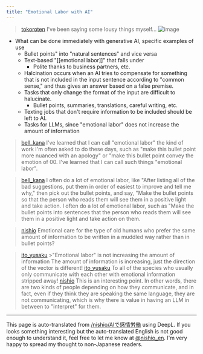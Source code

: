 ```yaml
---
title: "Emotional Labor with AI"
---
```


> [tokoroten](https://twitter.com/tokoroten/status/1770499470561832993/photo/1) I've been saying some lousy things myself...
>  ![image](https://gyazo.com/0ff0ab049c1afa4b3f4c63e76bf8ec30/thumb/1000)

- What can be done immediately with generative AI, specific examples of use
    - Bullet points" into "natural sentences" and vice versa
    - Text-based "[[emotional labor]]" that falls under
        - Polite thanks to business partners, etc.
    - Halcination occurs when an AI tries to compensate for something that is not included in the input sentence according to "common sense," and thus gives an answer based on a false premise.
    - Tasks that only change the format of the input are difficult to halucinate.
        - Bullet points, summaries, translations, careful writing, etc.
    - Texting jobs that don't require information to be included should be left to AI.
    - Tasks for LLMs, since "emotional labor" does not increase the amount of information


> [bell_kana](https://twitter.com/bell_kana/status/1770646636198539549) I've learned that I can call "emotional labor" the kind of work I'm often asked to do these days, such as "make this bullet point more nuanced with an apology" or "make this bullet point convey the emotion of 00. I've learned that I can call such things "emotional labor".

> [bell_kana](https://twitter.com/bell_kana/status/1770648198958420270) I often do a lot of emotional labor, like "After listing all of the bad suggestions, put them in order of easiest to improve and tell me why," then pick out the bullet points, and say, "Make the bullet points so that the person who reads them will see them in a positive light and take action. I often do a lot of emotional labor, such as "Make the bullet points into sentences that the person who reads them will see them in a positive light and take action on them.

> [nishio](https://twitter.com/nishio/status/1770610608020521466) Emotional care for the type of old humans who prefer the same amount of information to be written in a muddled way rather than in bullet points?


> [ito_yusaku](https://twitter.com/ito_yusaku/status/1770644904202621085) >"Emotional labor" is not increasing the amount of information
>  The amount of information is increasing, just the direction of the vector is different!
> [ito_yusaku](https://twitter.com/ito_yusaku/status/1770645657923317898) To all of the species who usually only communicate with each other with emotional information stripped away!
> [nishio](https://twitter.com/nishio/status/1770682944601911335) This is an interesting point. In other words, there are two kinds of people depending on how they communicate, and in fact, even if they think they are speaking the same language, they are not communicating, which is why there is value in having an LLM in between to "interpret" for them.




---
This page is auto-translated from [/nishio/AIで感情労働](https://scrapbox.io/nishio/AIで感情労働) using DeepL. If you looks something interesting but the auto-translated English is not good enough to understand it, feel free to let me know at [@nishio_en](https://twitter.com/nishio_en). I'm very happy to spread my thought to non-Japanese readers.